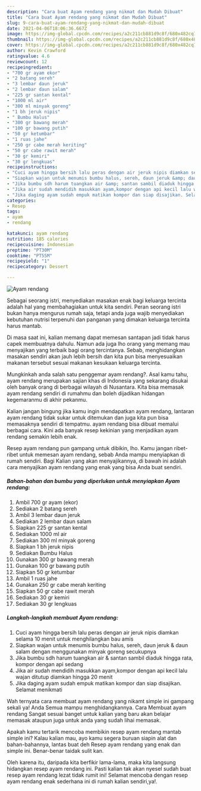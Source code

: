 ```yaml
---
description: "Cara buat Ayam rendang yang nikmat dan Mudah Dibuat"
title: "Cara buat Ayam rendang yang nikmat dan Mudah Dibuat"
slug: 9-cara-buat-ayam-rendang-yang-nikmat-dan-mudah-dibuat
date: 2021-04-06T18:06:36.667Z
image: https://img-global.cpcdn.com/recipes/a2c211cb881d9c8f/680x482cq70/ayam-rendang-foto-resep-utama.jpg
thumbnail: https://img-global.cpcdn.com/recipes/a2c211cb881d9c8f/680x482cq70/ayam-rendang-foto-resep-utama.jpg
cover: https://img-global.cpcdn.com/recipes/a2c211cb881d9c8f/680x482cq70/ayam-rendang-foto-resep-utama.jpg
author: Kevin Crawford
ratingvalue: 4.6
reviewcount: 12
recipeingredient:
- "700 gr ayam ekor"
- "2 batang sereh"
- "3 lembar daun jeruk"
- "2 lembar daun salam"
- "225 gr santan kental"
- "1000 ml air"
- "300 ml minyak goreng"
- "1 bh jeruk nipis"
- " Bumbu Halus"
- "300 gr bawang merah"
- "100 gr bawang putih"
- "50 gr ketumbar"
- "1 ruas jahe"
- "250 gr cabe merah keriting"
- "50 gr cabe rawit merah"
- "30 gr kemiri"
- "30 gr lengkuas"
recipeinstructions:
- "Cuci ayam hingga bersih lalu peras dengan air jeruk nipis diamkan selama 10 menit untuk menghilangkan bau amis"
- "Siapkan wajan untuk menumis bumbu halus, sereh, daun jeruk &amp; daun salam dengan menggunakan minyak goreng secukupnya"
- "Jika bumbu sdh harum tuangkan air &amp; santan sambil diaduk hingga rata, kompor dengan api sedang"
- "Jika air sudah mendidih masukkan ayam,kompor dengan api kecil lalu wajan ditutup diamkan hingga 20 menit"
- "Jika daging ayam sudah empuk matikan kompor dan siap disajikan. Selamat menikmati"
categories:
- Resep
tags:
- ayam
- rendang

katakunci: ayam rendang 
nutrition: 185 calories
recipecuisine: Indonesian
preptime: "PT30M"
cooktime: "PT55M"
recipeyield: "1"
recipecategory: Dessert

---
```



![Ayam rendang](https://img-global.cpcdn.com/recipes/a2c211cb881d9c8f/680x482cq70/ayam-rendang-foto-resep-utama.jpg)

Sebagai seorang istri, menyediakan masakan enak bagi keluarga tercinta adalah hal yang membahagiakan untuk kita sendiri. Peran seorang istri bukan hanya mengurus rumah saja, tetapi anda juga wajib menyediakan kebutuhan nutrisi terpenuhi dan panganan yang dimakan keluarga tercinta harus mantab.

Di masa  saat ini, kalian memang dapat memesan santapan jadi tidak harus capek membuatnya dahulu. Namun ada juga lho orang yang memang mau menyajikan yang terbaik bagi orang tercintanya. Sebab, menghidangkan masakan sendiri akan jauh lebih bersih dan kita pun bisa menyesuaikan makanan tersebut sesuai makanan kesukaan keluarga tercinta. 



Mungkinkah anda salah satu penggemar ayam rendang?. Asal kamu tahu, ayam rendang merupakan sajian khas di Indonesia yang sekarang disukai oleh banyak orang di berbagai wilayah di Nusantara. Kita bisa memasak ayam rendang sendiri di rumahmu dan boleh dijadikan hidangan kegemaranmu di akhir pekanmu.

Kalian jangan bingung jika kamu ingin mendapatkan ayam rendang, lantaran ayam rendang tidak sukar untuk ditemukan dan juga kita pun bisa memasaknya sendiri di tempatmu. ayam rendang bisa dibuat memalui berbagai cara. Kini ada banyak resep kekinian yang menjadikan ayam rendang semakin lebih enak.

Resep ayam rendang pun gampang untuk dibikin, lho. Kamu jangan ribet-ribet untuk memesan ayam rendang, sebab Anda mampu menyiapkan di rumah sendiri. Bagi Kalian yang akan menyajikannya, di bawah ini adalah cara menyajikan ayam rendang yang enak yang bisa Anda buat sendiri.

<!--inarticleads1-->

##### Bahan-bahan dan bumbu yang diperlukan untuk menyiapkan Ayam rendang:

1. Ambil 700 gr ayam (ekor)
1. Sediakan 2 batang sereh
1. Ambil 3 lembar daun jeruk
1. Sediakan 2 lembar daun salam
1. Siapkan 225 gr santan kental
1. Sediakan 1000 ml air
1. Sediakan 300 ml minyak goreng
1. Siapkan 1 bh jeruk nipis
1. Sediakan  Bumbu Halus
1. Gunakan 300 gr bawang merah
1. Gunakan 100 gr bawang putih
1. Siapkan 50 gr ketumbar
1. Ambil 1 ruas jahe
1. Gunakan 250 gr cabe merah keriting
1. Siapkan 50 gr cabe rawit merah
1. Sediakan 30 gr kemiri
1. Sediakan 30 gr lengkuas




<!--inarticleads2-->

##### Langkah-langkah membuat Ayam rendang:

1. Cuci ayam hingga bersih lalu peras dengan air jeruk nipis diamkan selama 10 menit untuk menghilangkan bau amis
1. Siapkan wajan untuk menumis bumbu halus, sereh, daun jeruk &amp; daun salam dengan menggunakan minyak goreng secukupnya
1. Jika bumbu sdh harum tuangkan air &amp; santan sambil diaduk hingga rata, kompor dengan api sedang
1. Jika air sudah mendidih masukkan ayam,kompor dengan api kecil lalu wajan ditutup diamkan hingga 20 menit
1. Jika daging ayam sudah empuk matikan kompor dan siap disajikan. Selamat menikmati




Wah ternyata cara membuat ayam rendang yang nikamt simple ini gampang sekali ya! Anda Semua mampu menghidangkannya. Cara Membuat ayam rendang Sangat sesuai banget untuk kalian yang baru akan belajar memasak ataupun juga untuk anda yang sudah lihai memasak.

Apakah kamu tertarik mencoba membikin resep ayam rendang mantab simple ini? Kalau kalian mau, ayo kamu segera buruan siapin alat dan bahan-bahannya, lantas buat deh Resep ayam rendang yang enak dan simple ini. Benar-benar taidak sulit kan. 

Oleh karena itu, daripada kita berfikir lama-lama, maka kita langsung hidangkan resep ayam rendang ini. Pasti kalian tak akan nyesel sudah buat resep ayam rendang lezat tidak rumit ini! Selamat mencoba dengan resep ayam rendang enak sederhana ini di rumah kalian sendiri,ya!.

